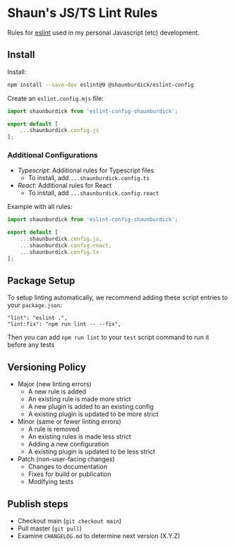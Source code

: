 # Shaun's JS/TS Lint Rules

Rules for [eslint](https://github.com/eslint/eslint)
used in my personal Javascript (etc) development.

## Install

Install:

```sh
npm install --save-dev eslint@9 @shaunburdick/eslint-config
```

Create an `eslint.config.mjs` file:

```js
import shaunburdick from 'eslint-config-shaunburdick';

export default [
    ...shaunburdick.config.js
];
```

### Additional Configurations

- *Typescript*: Additional rules for Typescript files
  - To install, add `...shaunburdick.config.ts`
- *React*: Additional rules for React
  - To install, add `...shaunburdick.config.react`

Example with all rules:

```js
import shaunburdick from 'eslint-config-shaunburdick';

export default [
    ...shaunburdick.config.js,
    ...shaunburdick.config.react,
    ...shaunburdick.config.ts
];
```

## Package Setup

To setup linting automatically, we recommend adding these script entries to your `package.json`:

```
"lint": "eslint .",
"lint:fix": "npm run lint -- --fix",
```

Then you can add `npm run lint` to your `test` script command to run it before any tests

## Versioning Policy

-   Major (new linting errors)
    -   A new rule is added
    -   An existing rule is made more strict
    -   A new plugin is added to an existing config
    -   A existing plugin is updated to be more strict
-   Minor (same or fewer linting errors)
    -   A rule is removed
    -   An existing rules is made less strict
    -   Adding a new configuration
    -   A existing plugin is updated to be less strict
-   Patch (non-user-facing changes)
    -   Changes to documentation
    -   Fixes for build or publication
    -   Modifying tests

## Publish steps

-   Checkout main (`git checkout main`)
-   Pull master (`git pull`)
-   Examine `CHANGELOG.md` to determine next version (X.Y.Z)
